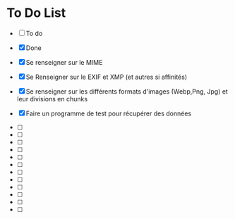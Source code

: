 # To Do List

- [ ] To do
- [x] Done

- [X] Se renseigner sur le MIME
- [X] Se Renseigner sur le EXIF et XMP (et autres si affinités)
- [X] Se renseigner sur les différents formats d'images (Webp,Png, Jpg) et leur divisions en chunks
- [X] Faire un programme de test pour récupérer des données
- [ ]
- [ ]
- [ ]
- [ ]
- [ ]
- [ ]
- [ ]
- [ ]
- [ ]
- [ ]
- [ ]
- [ ]

